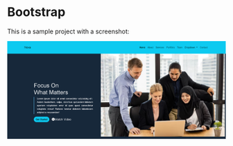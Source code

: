 # Bootstrap


This is a sample project with a screenshot:

![Home Page Screenshot](./Screenshot.png)
